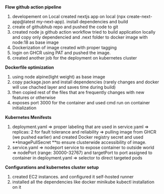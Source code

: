 **Flow github action pipeline**
1. developement on Local created nextjs app on local (npx create-next-app@latest my-next-app). install dependencies and build
2. create of githubhub repo and pushed the code to git 
3. created node js github action workflow tried to build application locally and copy only dependencied and .next folder to docker image with node:18 as base image
4. Dockerization of image created with proper tagging
5. login on GHCR using PAT and pushed the image.
6. created another job for the deployment on kubernetes cluster 

**Dockerfile optimization**
1. using node alpine(light weight) as base image 
2. copy package.json and install dependencies (rarely changes and docker will use chached layer and saves time during build)
3. then copied rest of the files that are frequently changes with new features or otherwise 
4. exposes port 3000 for the container and used cmd run on container initialization

**Kubernetes Menifests**
1. deployment.yaml
   => proper labeling that are used in service.yaml
   => replicas: 2 for fault tolerance and reliability
   => pulling image from GHCR (we pushed earlier) and created Docker registry secret and used **ImagePullSecret **to ensure clusterwide accessibility of image.
2. service.yaml
   => nodeport service to expose container to outside world
   => nodePort (range: 30000-32767) and targetPort to port assigned to container in deployment.yaml
   => selector to direct targeted pods

**Configurations and kubernetes cluster setup**
1. created EC2 instances. and configured it self-hosted runner
2. installed all the dependencies like docker minikube kubectl installation on it




